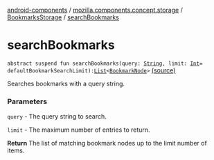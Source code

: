 [android-components](../../index.md) / [mozilla.components.concept.storage](../index.md) / [BookmarksStorage](index.md) / [searchBookmarks](./search-bookmarks.md)

# searchBookmarks

`abstract suspend fun searchBookmarks(query: `[`String`](https://kotlinlang.org/api/latest/jvm/stdlib/kotlin/-string/index.html)`, limit: `[`Int`](https://kotlinlang.org/api/latest/jvm/stdlib/kotlin/-int/index.html)` = defaultBookmarkSearchLimit): `[`List`](https://kotlinlang.org/api/latest/jvm/stdlib/kotlin.collections/-list/index.html)`<`[`BookmarkNode`](../-bookmark-node/index.md)`>` [(source)](https://github.com/mozilla-mobile/android-components/blob/master/components/concept/storage/src/main/java/mozilla/components/concept/storage/BookmarksStorage.kt#L44)

Searches bookmarks with a query string.

### Parameters

`query` - The query string to search.

`limit` - The maximum number of entries to return.

**Return**
The list of matching bookmark nodes up to the limit number of items.

